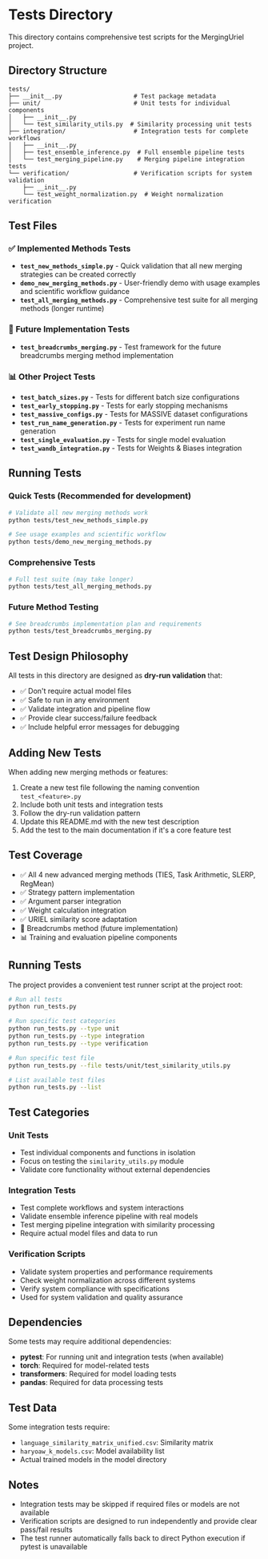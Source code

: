 # Tests Directory

This directory contains comprehensive test scripts for the MergingUriel project.

## Directory Structure

```
tests/
├── __init__.py                    # Test package metadata
├── unit/                          # Unit tests for individual components
│   ├── __init__.py
│   └── test_similarity_utils.py  # Similarity processing unit tests
├── integration/                   # Integration tests for complete workflows
│   ├── __init__.py
│   ├── test_ensemble_inference.py  # Full ensemble pipeline tests
│   └── test_merging_pipeline.py    # Merging pipeline integration tests
└── verification/                  # Verification scripts for system validation
    ├── __init__.py
    └── test_weight_normalization.py  # Weight normalization verification
```

## Test Files

### ✅ Implemented Methods Tests

- **`test_new_methods_simple.py`** - Quick validation that all new merging strategies can be created correctly
- **`demo_new_merging_methods.py`** - User-friendly demo with usage examples and scientific workflow guidance
- **`test_all_merging_methods.py`** - Comprehensive test suite for all merging methods (longer runtime)

### 🔄 Future Implementation Tests

- **`test_breadcrumbs_merging.py`** - Test framework for the future breadcrumbs merging method implementation

### 📊 Other Project Tests

- **`test_batch_sizes.py`** - Tests for different batch size configurations
- **`test_early_stopping.py`** - Tests for early stopping mechanisms
- **`test_massive_configs.py`** - Tests for MASSIVE dataset configurations
- **`test_run_name_generation.py`** - Tests for experiment run name generation
- **`test_single_evaluation.py`** - Tests for single model evaluation
- **`test_wandb_integration.py`** - Tests for Weights & Biases integration

## Running Tests

### Quick Tests (Recommended for development)

```bash
# Validate all new merging methods work
python tests/test_new_methods_simple.py

# See usage examples and scientific workflow
python tests/demo_new_merging_methods.py
```

### Comprehensive Tests

```bash
# Full test suite (may take longer)
python tests/test_all_merging_methods.py
```

### Future Method Testing

```bash
# See breadcrumbs implementation plan and requirements
python tests/test_breadcrumbs_merging.py
```

## Test Design Philosophy

All tests in this directory are designed as **dry-run validation** that:

- ✅ Don't require actual model files
- ✅ Safe to run in any environment
- ✅ Validate integration and pipeline flow
- ✅ Provide clear success/failure feedback
- ✅ Include helpful error messages for debugging

## Adding New Tests

When adding new merging methods or features:

1. Create a new test file following the naming convention `test_<feature>.py`
2. Include both unit tests and integration tests
3. Follow the dry-run validation pattern
4. Update this README.md with the new test description
5. Add the test to the main documentation if it's a core feature test

## Test Coverage

- ✅ All 4 new advanced merging methods (TIES, Task Arithmetic, SLERP, RegMean)
- ✅ Strategy pattern implementation
- ✅ Argument parser integration
- ✅ Weight calculation integration
- ✅ URIEL similarity score adaptation
- 🔄 Breadcrumbs method (future implementation)
- 📊 Training and evaluation pipeline components


## Running Tests

The project provides a convenient test runner script at the project root:

```bash
# Run all tests
python run_tests.py

# Run specific test categories
python run_tests.py --type unit
python run_tests.py --type integration
python run_tests.py --type verification

# Run specific test file
python run_tests.py --file tests/unit/test_similarity_utils.py

# List available test files
python run_tests.py --list
```

## Test Categories

### Unit Tests
- Test individual components and functions in isolation
- Focus on testing the `similarity_utils.py` module
- Validate core functionality without external dependencies

### Integration Tests
- Test complete workflows and system interactions
- Validate ensemble inference pipeline with real models
- Test merging pipeline integration with similarity processing
- Require actual model files and data to run

### Verification Scripts
- Validate system properties and performance requirements
- Check weight normalization across different systems
- Verify system compliance with specifications
- Used for system validation and quality assurance

## Dependencies

Some tests may require additional dependencies:
- **pytest**: For running unit and integration tests (when available)
- **torch**: Required for model-related tests
- **transformers**: Required for model loading tests
- **pandas**: Required for data processing tests

## Test Data

Some integration tests require:
- `language_similarity_matrix_unified.csv`: Similarity matrix
- `haryoaw_k_models.csv`: Model availability list
- Actual trained models in the model directory

## Notes

- Integration tests may be skipped if required files or models are not available
- Verification scripts are designed to run independently and provide clear pass/fail results
- The test runner automatically falls back to direct Python execution if pytest is unavailable
